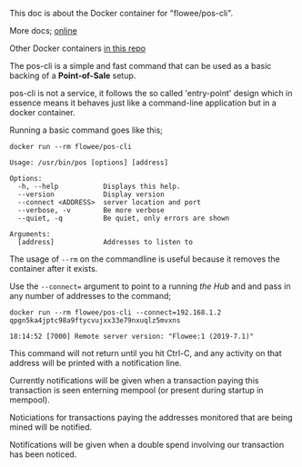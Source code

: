 This doc is about the Docker container for "flowee/pos-cli".

More docs;  [online](https://flowee.org/pos-cli)

Other Docker containers [in this repo](../README.md)

The pos-cli is a simple and fast command that can be used as a basic
backing of a **Point-of-Sale** setup.

pos-cli is not a service, it follows the so called 'entry-point' design
which in essence means it behaves just like a command-line application but
in a docker container.

Running a basic command goes like this;

```
docker run --rm flowee/pos-cli

Usage: /usr/bin/pos [options] [address]

Options:
  -h, --help           Displays this help.
  --version            Display version
  --connect <ADDRESS>  server location and port
  --verbose, -v        Be more verbose
  --quiet, -q          Be quiet, only errors are shown

Arguments:
  [address]            Addresses to listen to

```

The usage of `--rm` on the commandline is useful because it removes the
container after it exists.

Use the `--connect=` argument to point to a running *the Hub* and and pass
in any number of addresses to the command;
```
docker run --rm flowee/pos-cli --connect=192.168.1.2 qpgn5ka4jptc98a9ftycvujxx33e79nxuqlz5mvxns

18:14:52 [7000] Remote server version: "Flowee:1 (2019-7.1)" 
```

This command will not return until you hit Ctrl-C, and any activity on that
address will be printed with a notification line.

Currently notifications will be given when a transaction paying this
transaction is seen enterning mempool (or present during startup in
mempool).

Noticiations for transactions paying the addresses monitored that are being
mined will be notified.

Notifications will be given when a double spend involving our transaction
has been noticed.

